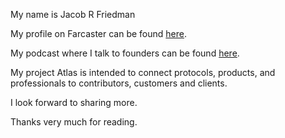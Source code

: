 My name is Jacob R Friedman

My profile on Farcaster can be found <a href="https://warpcast.com/jrf">here</a>.

My podcast where I talk to founders can be found <a href="https://open.spotify.com/show/6yVJ26nZVVQicnsprzfYNo?si=lzD-rimgQreTVZ_a5n3RvQ">here</a>.

My project Atlas is intended to connect protocols, products, and professionals to contributors, customers and clients.  

I look forward to sharing more. 

Thanks very much for reading. 
